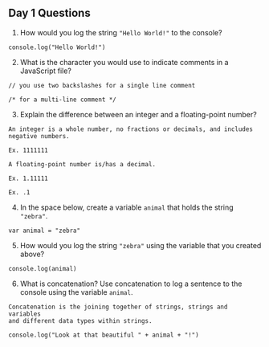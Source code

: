 ## Day 1 Questions

1. How would you log the string `"Hello World!"` to the console?
```
console.log("Hello World!")
```

2. What is the character you would use to indicate comments in a JavaScript file?

```
// you use two backslashes for a single line comment 

/* for a multi-line comment */
```

3. Explain the difference between an integer and a floating-point number?
```
An integer is a whole number, no fractions or decimals, and includes negative numbers. 

Ex. 1111111
```
```
A floating-point number is/has a decimal. 

Ex. 1.11111
  
Ex. .1
```

4. In the space below, create a variable `animal` that holds the string `"zebra"`.
```
var animal = "zebra"
```

5. How would you log the string `"zebra"` using the variable that you created above?
```
console.log(animal)
```

6. What is concatenation? Use concatenation to log a sentence to the console using the variable `animal`.
```
Concatenation is the joining together of strings, strings and variables 
and different data types within strings.

console.log("Look at that beautiful " + animal + "!")
```
